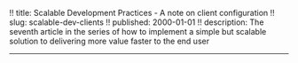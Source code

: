 !! title: Scalable Development Practices - A note on client configuration
!! slug: scalable-dev-clients
!! published: 2000-01-01
!! description: The seventh article in the series of how to implement a simple but scalable solution to delivering more value faster to the end user

---
